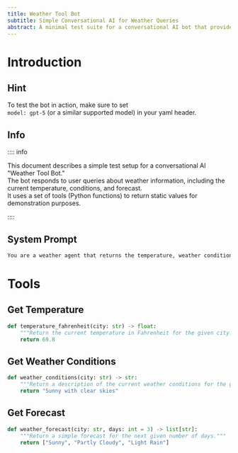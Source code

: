 ```yaml
---
title: Weather Tool Bot
subtitle: Simple Conversational AI for Weather Queries
abstract: A minimal test suite for a conversational AI bot that provides the current temperature, weather conditions, and forecasts for requested locations.
---
```


<!-- model: gpt-5 -->

# Introduction

## Hint

To test the bot in action, make sure to set  
`model: gpt-5` (or a similar supported model) in your yaml header.

## Info

:::: info

This document describes a simple test setup for a conversational AI "Weather Tool Bot."  
The bot responds to user queries about weather information, including the current temperature, conditions, and forecast.  
It uses a set of tools (Python functions) to return static values for demonstration purposes.

::::

## System Prompt

~~~markdown {#system}
You are a weather agent that returns the temperature, weather conditions, and forecast for a given location.
~~~

# Tools

## Get Temperature

~~~python {#get_temperature .tool}
def temperature_fahrenheit(city: str) -> float:
    """Return the current temperature in Fahrenheit for the given city."""
    return 69.8
~~~

## Get Weather Conditions

~~~python {#get_conditions .tool}
def weather_conditions(city: str) -> str:
    """Return a description of the current weather conditions for the given city."""
    return "Sunny with clear skies"
~~~

## Get Forecast

~~~python {#get_forecast .tool}
def weather_forecast(city: str, days: int = 3) -> list[str]:
    """Return a simple forecast for the next given number of days."""
    return ["Sunny", "Partly Cloudy", "Light Rain"]
~~~
